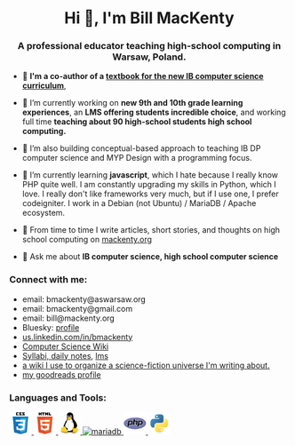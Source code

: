 <h1 align="center">Hi 👋, I'm Bill MacKenty</h1>
<h3 align="center">A professional educator teaching high-school computing in Warsaw, Poland.</h3>

- 📝 **I'm a co-author of a [textbook for the new IB computer science curriculum](https://global.oup.com/education/product/oxford-resources-for-ib-dp-computer-science-course-book-9781382063920/?region=international&srsltid=AfmBOorSEJQmnDnYTswmkv2HKudO9CmYGl5MkNHqTpbzHKAND1mS146h)**, 

- 🔭 I’m currently working on **new 9th and 10th grade learning experiences**, an **LMS offering students incredible choice**, and working full time **teaching about 90 high-school students high school computing.**

- 🔭 I’m also building conceptual-based approach to teaching IB DP computer science and MYP Design with a programming focus.

- 🌱 I’m currently learning **javascript**, which I hate because I really know PHP quite well. I am constantly upgrading my skills in Python, which I love. I really don't like frameworks very much, but if I use one, I prefer codeigniter. I work in a Debian (not Ubuntu) / MariaDB / Apache ecosystem. 

- 📝 From time to time I write articles, short stories, and thoughts on high school computing on [mackenty.org](https://mackenty.org)

- 💬 Ask me about **IB computer science, high school computer science**

<h3 align="left">Connect with me:</h3>
<p align="left">
  <ul>
    <li>
      <span>email: bmackenty@aswarsaw.org</span>
    </li>
    <li>
      <span>email: bmackenty@gmail.com</span>
    </li>
    <li>
      <span>email: bill@mackenty.org</span>
    </li>
    <li>
      <span>Bluesky: <a href="https://bsky.app/profile/billmackenty.bsky.social">profile</a></span>
    </li>
    <li>
      <span><a href="http://us.linkedin.com/in/bmackenty">us.linkedin.com/in/bmackenty</a></span>
    </li>
    <li>
      <span><a href="http://computersciencewiki.org">Computer Science Wiki</a></span>
    </li>
    <li>
      <span><a href="https://courses.computersciencewiki.org/">Syllabi, daily notes,</a> <a href="https://lms.computersciencewiki.org/">lms</a></span>
    </li>
        <li>
    <span><a href="https://games.mackenty.org">a wiki I use to organize a science-fiction universe I'm writing about.</a></span>
    </li>
    <li>
    <span><a href="https://www.goodreads.com/user/show/873149-bill">my goodreads profile</a></span>
    </li>
  </ul>
</p>

<h3 align="left">Languages and Tools:</h3>
<p align="left">  <a href="https://www.w3schools.com/css/" target="_blank" rel="noreferrer"> <img src="https://raw.githubusercontent.com/devicons/devicon/master/icons/css3/css3-original-wordmark.svg" alt="css3" width="40" height="40"/> </a> <a href="https://www.w3.org/html/" target="_blank" rel="noreferrer"> <img src="https://raw.githubusercontent.com/devicons/devicon/master/icons/html5/html5-original-wordmark.svg" alt="html5" width="40" height="40"/> </a> <a href="https://www.linux.org/" target="_blank" rel="noreferrer"> <img src="https://raw.githubusercontent.com/devicons/devicon/master/icons/linux/linux-original.svg" alt="linux" width="40" height="40"/> </a> <a href="https://mariadb.org/" target="_blank" rel="noreferrer"> <img src="https://www.vectorlogo.zone/logos/mariadb/mariadb-icon.svg" alt="mariadb" width="40" height="40"/> </a> <a href="https://www.php.net" target="_blank" rel="noreferrer"> <img src="https://raw.githubusercontent.com/devicons/devicon/master/icons/php/php-original.svg" alt="php" width="40" height="40"/> </a> <a href="https://www.python.org" target="_blank" rel="noreferrer"> <img src="https://raw.githubusercontent.com/devicons/devicon/master/icons/python/python-original.svg" alt="python" width="40" height="40"/> </a> </p>
